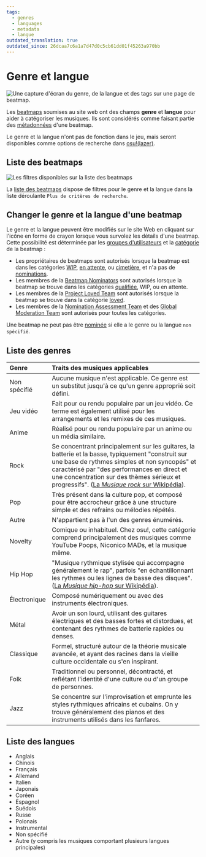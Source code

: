 ```yaml
---
tags:
  - genres
  - languages
  - metadata
  - langue
outdated_translation: true
outdated_since: 26dcaa7c6a1a7d47d0c5cb61dd01f45263a970bb
---
```


<!--The citation in the rock genre was changed from unsyncopated to syncopated. When updating this article, please make sure if this needs to be adjusted here.-->

# Genre et langue

![Une capture d'écran du genre, de la langue et des tags sur une page de beatmap.](img/beatmap-info-FR.png "Le genre et la langue sont indiqués sur les pages des beatmap.")

Les [beatmaps](/wiki/Beatmap) soumises au site web ont des champs **genre** et **langue** pour aider à catégoriser les musiques. Ils sont considérés comme faisant partie des [métadonnées](/wiki/Client/Beatmap_editor/Song_setup#métadonnées-des-musiques-et-des-beatmaps) d'une beatmap.

Le genre et la langue n'ont pas de fonction dans le jeu, mais seront disponibles comme options de recherche dans [osu!(lazer)](/wiki/Client/Release_stream/Lazer).

## Liste des beatmaps

![Les filtres disponibles sur la liste des beatmaps](img/beatmap-listing-FR.png)

La [liste des beatmaps](https://osu.ppy.sh/beatmapsets) dispose de filtres pour le genre et la langue dans la liste déroulante `Plus de critères de recherche`.

## Changer le genre et la langue d'une beatmap

Le genre et la langue peuvent être modifiés sur le site Web en cliquant sur l'icône en forme de crayon lorsque vous survolez les détails d'une beatmap. Cette possibilité est déterminée par les [groupes d'utilisateurs](/wiki/People/User_group) et la [catégorie](/wiki/Beatmap/Category#catégories-actuelles) de la beatmap :

- Les propriétaires de beatmaps sont autorisés lorsque la beatmap est dans les catégories [WIP](/wiki/Beatmap/Category#work-in-progress-et-en-attente), [en attente](/wiki/Beatmap/Category#work-in-progress-et-en-attente), ou [cimetière](/wiki/Beatmap/Category#cimetière), et n'a pas de [nominations](/wiki/Beatmap_ranking_procedure#nominations).
- Les membres de la [Beatmap Nominators](/wiki/People/Beatmap_Nominators) sont autorisés lorsque la beatmap se trouve dans les catégories [qualifiée](/wiki/Beatmap/Category#qualifiée), WIP, ou en attente.
- Les membres de la [Project Loved Team](/wiki/People/Project_Loved_Team) sont autorisés lorsque la beatmap se trouve dans la catégorie [loved](/wiki/Beatmap/Category#loved).
- Les membres de la [Nomination Assessment Team](/wiki/People/Nomination_Assessment_Team) et des [Global Moderation Team](/wiki/People/Global_Moderation_Team) sont autorisés pour toutes les catégories.

Une beatmap ne peut pas être [nominée](/wiki/Beatmap_ranking_procedure#nominations) si elle a le genre ou la langue `non spécifié`.

## Liste des genres

| Genre | Traits des musiques applicables |
| :-- | :-- |
| Non spécifié | Aucune musique n'est applicable. Ce genre est un substitut jusqu'à ce qu'un genre approprié soit défini. |
| Jeu vidéo | Fait pour ou rendu populaire par un jeu vidéo. Ce terme est également utilisé pour les arrangements et les remixes de ces musiques. |
| Anime | Réalisé pour ou rendu populaire par un anime ou un média similaire. |
| Rock | Se concentrant principalement sur les guitares, la batterie et la basse, typiquement "construit sur une base de rythmes simples et non syncopés" et caractérisé par "des performances en direct et une concentration sur des thèmes sérieux et progressifs". ([La *Musique rock* sur Wikipédia](https://fr.wikipedia.org/wiki/Rock#Caract%C3%A9ristiques)). |
| Pop | Très présent dans la culture pop, et composé pour être accrocheur grâce à une structure simple et des refrains ou mélodies répétés. |
| Autre | N'appartient pas à l'un des genres énumérés. |
| Novelty | Comique ou inhabituel. Chez osu!, cette catégorie comprend principalement des musiques comme YouTube Poops, Niconico MADs, et la musique même. |
| Hip Hop | "Musique rythmique stylisée qui accompagne généralement le rap", parfois "en échantillonnant les rythmes ou les lignes de basse des disques". ([La *Musique hip-hop* sur Wikipédia](https://fr.wikipedia.org/wiki/Hip-hop#Caract%C3%A9ristiques)). |
| Électronique | Composé numériquement ou avec des instruments électroniques. |
| Métal | Avoir un son lourd, utilisant des guitares électriques et des basses fortes et distordues, et contenant des rythmes de batterie rapides ou denses. |
| Classique | Formel, structuré autour de la théorie musicale avancée, et ayant des racines dans la vieille culture occidentale ou s'en inspirant. |
| Folk | Traditionnel ou personnel, décontracté, et reflétant l'identité d'une culture ou d'un groupe de personnes. |
| Jazz | Se concentre sur l'improvisation et emprunte les styles rythmiques africains et cubains. On y trouve généralement des pianos et des instruments utilisés dans les fanfares. |

## Liste des langues

- Anglais
- Chinois
- Français
- Allemand
- Italien
- Japonais
- Coréen
- Espagnol
- Suédois
- Russe
- Polonais
- Instrumental
- Non spécifié
- Autre (y compris les musiques comportant plusieurs langues principales)
